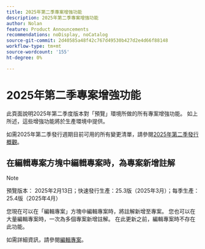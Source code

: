 ```yaml
---
title: 2025年第二季專案增強功能
description: 2025年第二季專案增強功能
author: Nolan
feature: Product Announcements
recommendations: noDisplay, noCatalog
source-git-commit: 2d40585a48f42c767d49530b427d2e4d66f88148
workflow-type: tm+mt
source-wordcount: '155'
ht-degree: 0%

---
```


# 2025年第二季專案增強功能

此頁面說明2025年第二季度版本對「預覽」環境所做的所有專案增強功能。 如上所述，這些增強功能將於生產環境中提供。

如需2025年第二季發行週期目前可用的所有變更清單，請參閱[2025年第二季發行概觀](/help/quicksilver/product-announcements/product-releases/25-q2-release-activity/25-q2-release-overview.md)。

## 在編輯專案方塊中編輯專案時，為專案新增註解

>[!NOTE]
>
>預覽版本： 2025年2月13日；快速發行生產：25.3版（2025年3月）；每季生產：25.4版（2025年4月）

您現在可以在「編輯專案」方塊中編輯專案時，將註解新增至專案。 您也可以在大量編輯專案時，一次為多個專案新增註解。 在此更新之前，編輯專案時不存在此功能。

如需詳細資訊，請參閱[編輯專案](/help/quicksilver/manage-work/projects/manage-projects/edit-projects.md)。
